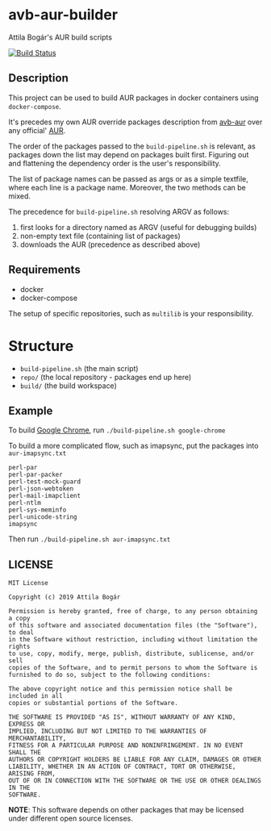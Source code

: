 # avb-aur-builder

Attila Bogár's AUR build scripts

[![Build Status][1]][2]

[1]: https://travis-ci.org/attilabogar/avb-aur-builder.svg?branch=master
[2]: https://travis-ci.org/attilabogar/avb-aur-builder


## Description

This project can be used to build AUR packages in docker containers using `docker-compose`.

It's precedes my own AUR override packages description from
[avb-aur](https://github.com/attilabogar/avb-aur) over any official'
[AUR](https://aur.archlinux.org).

The order of the packages passed to the `build-pipeline.sh` is relevant, as
packages down the list may depend on packages built first.  Figuring out and
flattening the dependency order is the user's responsibility.

The list of package names can be passed as args or as a simple textfile, where
each line is a package name.  Moreover, the two methods can be mixed.

The precedence for `build-pipeline.sh` resolving ARGV as follows:

  1. first looks for a directory named as ARGV (useful for debugging builds)
  2. non-empty text file (containing list of packages)
  3. downloads the AUR (precedence as described above)

## Requirements

  - docker
  - docker-compose

The setup of specific repositories, such as `multilib` is your responsibility.

# Structure

  - `build-pipeline.sh` (the main script)
  - `repo/` (the local repository - packages end up here)
  - `build/` (the build workspace)

## Example

To build [Google Chrome](https://aur.archlinux.org/packages/google-chrome), run
`./build-pipeline.sh google-chrome`

To build a more complicated flow, such as imapsync, put the packages into `aur-imapsync.txt`
```
perl-par
perl-par-packer
perl-test-mock-guard
perl-json-webtoken
perl-mail-imapclient
perl-ntlm
perl-sys-meminfo
perl-unicode-string
imapsync
```

Then run `./build-pipeline.sh aur-imapsync.txt`

## LICENSE

    MIT License

    Copyright (c) 2019 Attila Bogár

    Permission is hereby granted, free of charge, to any person obtaining a copy
    of this software and associated documentation files (the "Software"), to deal
    in the Software without restriction, including without limitation the rights
    to use, copy, modify, merge, publish, distribute, sublicense, and/or sell
    copies of the Software, and to permit persons to whom the Software is
    furnished to do so, subject to the following conditions:

    The above copyright notice and this permission notice shall be included in all
    copies or substantial portions of the Software.

    THE SOFTWARE IS PROVIDED "AS IS", WITHOUT WARRANTY OF ANY KIND, EXPRESS OR
    IMPLIED, INCLUDING BUT NOT LIMITED TO THE WARRANTIES OF MERCHANTABILITY,
    FITNESS FOR A PARTICULAR PURPOSE AND NONINFRINGEMENT. IN NO EVENT SHALL THE
    AUTHORS OR COPYRIGHT HOLDERS BE LIABLE FOR ANY CLAIM, DAMAGES OR OTHER
    LIABILITY, WHETHER IN AN ACTION OF CONTRACT, TORT OR OTHERWISE, ARISING FROM,
    OUT OF OR IN CONNECTION WITH THE SOFTWARE OR THE USE OR OTHER DEALINGS IN THE
    SOFTWARE.

**NOTE**: This software depends on other packages that may be licensed under
different open source licenses.
